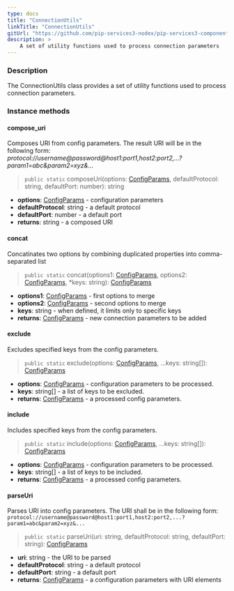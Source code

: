 ```yaml
---
type: docs
title: "ConnectionUtils"
linkTitle: "ConnectionUtils"
gitUrl: "https://github.com/pip-services3-nodex/pip-services3-components-nodex"
description: >
    A set of utility functions used to process connection parameters
---
```


### Description

The ConnectionUtils class provides a set of utility functions used to process connection parameters.

### Instance methods

#### compose_uri
Composes URI from config parameters.
The result URI will be in the following form:
*protocol://username@password@host1:port1,host2:port2,...?param1=abc&param2=xyz&...*

> `public static` composeUri(options: [ConfigParams](../../../commons/config/config_params), defaultProtocol: string, defaultPort: number): string

- **options**: [ConfigParams](../../../commons/config/config_params) - configuration parameters
- **defaultProtocol**: string - a default protocol
- **defaultPort**: number - a default port
- **returns**: string - a composed URI

#### concat
Concatinates two options by combining duplicated properties into comma-separated list

> `public static` concat(options1: [ConfigParams](../../../commons/config/config_params), options2: [ConfigParams](../../../commons/config/config_params), *keys: string): [ConfigParams](../../../commons/config/config_params)

- **options1**: [ConfigParams](../../../commons/config/config_params) - first options to merge
- **options2**: [ConfigParams](../../../commons/config/config_params) - second options to merge
- **keys**: string - when defined, it limits only to specific keys
- **returns**: [ConfigParams](../../../commons/config/config_params) - new connection parameters to be added


#### exclude
Excludes specified keys from the config parameters.

> `public static` exclude(options: [ConfigParams](../../../commons/config/config_params), ...keys: string[]): [ConfigParams](../../../commons/config/config_params)

- **options**: [ConfigParams](../../../commons/config/config_params) - configuration parameters to be processed.
- **keys**: string[] - a list of keys to be excluded.
- **returns**: [ConfigParams](../../../commons/config/config_params) - a processed config parameters.


#### include
Includes specified keys from the config parameters.

> `public static` include(options: [ConfigParams](../../../commons/config/config_params), ...keys: string[]): [ConfigParams](../../../commons/config/config_params)

- **options**: [ConfigParams](../../../commons/config/config_params) - configuration parameters to be processed.
- **keys**: string[] - a list of keys to be included.
- **returns**: [ConfigParams](../../../commons/config/config_params) - a processed config parameters.


#### parseUri
Parses URI into config parameters.
The URI shall be in the following form:
`protocol://username@password@host1:port1,host2:port2,...?param1=abc&param2=xyz&...`

> `public static` parseUri(uri: string, defaultProtocol: string, defaultPort: string): [ConfigParams](../../../commons/config/config_params)

- **uri**: string - the URI to be parsed
- **defaultProtocol**: string - a default protocol
- **defaultPort**: string - a default port
- **returns**: [ConfigParams](../../../commons/config/config_params) - a configuration parameters with URI elements
